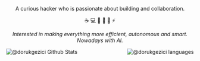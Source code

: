 <p align="center">A curious hacker who is passionate about building and collaboration.</p>
<p align="center">☕️ 💻 🤖 🚀 🎸 ⚡️</p>

_<p align="center">Interested in making everything more efficient, autonomous and smart. Nowadays with AI.</p>_

<img align="left" src="https://github-readme-stats.vercel.app/api?username=dorukgezici&include_all_commits=true&count_private=true&show_icons=true&line_height=20&title_color=2B5BBD&icon_color=1124BB&text_color=A1A1A1&bg_color=0,000000,130F40" alt="@dorukgezici Github Stats"/>
<img align="right" src="https://github-readme-stats.vercel.app/api/top-langs?username=dorukgezici&show_icons=true&locale=en&layout=compact&theme=chartreuse-dark" alt="@dorukgezici languages" />
